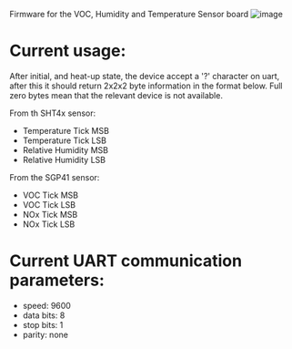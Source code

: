 Firmware for the VOC, Humidity and Temperature Sensor board
![image](https://github.com/user-attachments/assets/d9b4a7d3-f43b-4157-8e6d-75f16bc7cfdf)


# Current usage:
After initial, and heat-up state, the device accept a '?' character on uart, after this it should return 2x2x2 byte information in the format below. Full zero bytes mean that the relevant device is not available. 

From th SHT4x sensor:  
+ Temperature Tick MSB
+ Temperature Tick LSB
+ Relative Humidity MSB
+ Relative Humidity LSB

From the SGP41 sensor:  
+ VOC Tick MSB
+ VOC Tick LSB
+ NOx Tick MSB
+ NOx Tick LSB  

# Current UART communication parameters:
+ speed: 9600
+ data bits: 8
+ stop bits: 1
+ parity: none
